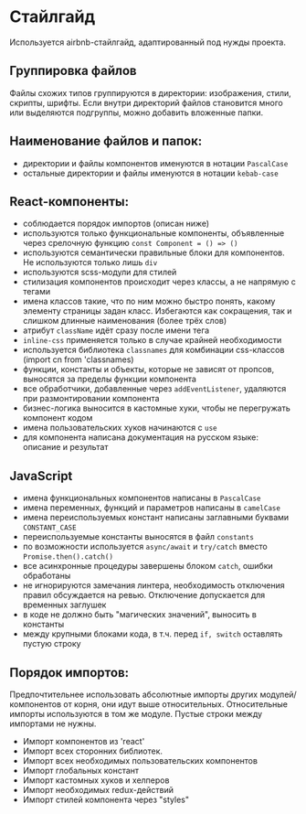 # Стайлгайд

Используется airbnb-стайлгайд, адаптированный под нужды проекта.

## Группировка файлов

Файлы схожих типов группируются в директории: изображения, стили, скрипты, шрифты.
Если внутри директорий файлов становится много или выделяются подгруппы, можно добавить вложенные папки.

## Наименование файлов и папок:

- директории и файлы компонентов именуются в нотации `PascalCase`
- остальные директории и файлы именуются в нотации `kebab-case`

## React-компоненты:

- соблюдается порядок импортов (описан ниже)
- используются только функциональные компоненты, объявленные через срелочную функцию `const Component = () => ()`
- используются семантически правильные блоки для компонентов. Не используются только лишь `div`
- используются scss-модули для стилей
- стилизация компонентов происходит через классы, а не напрямую с тегами
- имена классов такие, что по ним можно быстро понять, какому элементу страницы задан класс. Избегаются как сокращения, так и слишком длинные наименования (более трёх слов)
- aтрибут `className` идёт сразу после имени тега
- `inline-css` применяется только в случае крайней необходимости
- используется библиотека `classnames` для комбинации css-классов (import cn from 'classnames)
- функции, константы и объекты, которые не зависят от пропсов, выносятся за пределы функции компонента
- все обработчики, добавленные через `addEventListener`, удаляются при размонтировании компонента
- бизнес-логика выносится в кастомные хуки, чтобы не перегружать компонент кодом
- имена пользовательских хуков начинаются с `use`
- для компонента написана документация на русском языке: описание и результат

## JavaScript

- имена функциональных компонентов написаны в `PascalCase`
- имена переменных, функций и параметров написаны в `camelCase`
- имена переиспользуемых констант написаны заглавными буквами `CONSTANT_CASE`
- переиспользуемые константы выносятся в файл `constants`
- по возможности используется `async/await` и `try/catch` вместо `Promise.then().catch()`
- все асинхронные процедуры завершены блоком `catch`, ошибки обработаны
- не игнорируются замечания линтера, необходимость отключения правил обсуждается на ревью. Отключение допускается для временных заглушек
- в коде не должно быть "магических значений", выносить в константы
- между крупными блоками кода, в т.ч. перед `if, switch` оставлять пустую строку

## Порядок импортов:

Предпочтительнее использовать абсолютные импорты других модулей/компонентов от корня, они идут выше относительных. Относительные импорты используются в том же модуле.
Пустые строки между импортами не нужны.

- Импорт компонентов из 'react'
- Импорт всех сторонних библиотек.
- Импорт всех необходимых пользовательских компонентов
- Импорт глобальных констант
- Импорт кастомных хуков и хелперов
- Импорт необходимых redux-действий
- Импорт стилей компонента через "styles"
